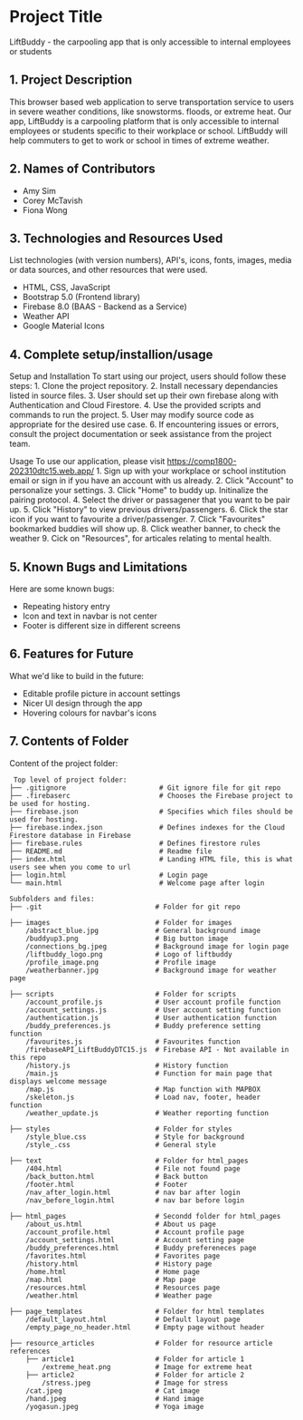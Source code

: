 # Project Title

LiftBuddy - the carpooling app that is only accessible to internal employees or students

## 1. Project Description

This browser based web application to serve transportation service to users in severe weather conditions, like snowstorms. floods, or extreme heat. Our app, LiftBuddy is a carpooling platform that is only accessible to internal employees or students specific to their workplace or school. LiftBuddy will help commuters to get to work or school in times of extreme weather.

## 2. Names of Contributors

* Amy Sim
* Corey McTavish
* Fiona Wong

## 3. Technologies and Resources Used

List technologies (with version numbers), API's, icons, fonts, images, media or data sources, and other resources that were used.

- HTML, CSS, JavaScript
- Bootstrap 5.0 (Frontend library)
- Firebase 8.0 (BAAS - Backend as a Service)
- Weather API 
- Google Material Icons 

## 4. Complete setup/installion/usage

Setup and Installation
To start using our project, users should follow these steps: 
    1. Clone the project repository.
    2. Install necessary dependancies listed in source files. 
    3. User should set up their own firebase along with Authentication and Cloud Firestore.
    4. Use the provided scripts and commands to run the project.
    5. User may modify source code as appropriate for the desired use case. 
    6. If encountering issues or errors, consult the project documentation or seek assistance from the project team.  

Usage
To use our application, please visit https://comp1800-202310dtc15.web.app/
    1. Sign up with your workplace or school institution email or sign in if you have an account with us already.
    2. Click "Account" to personalize your settings.
    3. Click "Home" to buddy up. Initinalize the pairing protocol.
    4. Select the driver or passagener that you want to be pair up.
    5. Click "History" to view previous drivers/passengers.
    6. Click the star icon if you want to favourite a driver/passenger.
    7. Click "Favourites" bookmarked buddies will show up.
    8. Click weather banner, to check the weather
    9. Cick on "Resources", for articales relating to mental health. 


## 5. Known Bugs and Limitations

Here are some known bugs:

- Repeating history entry
- Icon and text in navbar is not center 
- Footer is different size in different screens

## 6. Features for Future

What we'd like to build in the future:

- Editable profile picture in account settings 
- Nicer UI design through the app
- Hovering colours for navbar's icons

## 7. Contents of Folder

Content of the project folder:

```
 Top level of project folder:
├── .gitignore                       # Git ignore file for git repo
├── .firebaserc                      # Chooses the Firebase project to be used for hosting.
├── firebase.json                    # Specifies which files should be used for hosting.  
├── firebase.index.json              # Defines indexes for the Cloud Firestore database in Firebase
├── firebase.rules                   # Defines firestore rules           
├── README.md                        # Readme file
├── index.html                       # Landing HTML file, this is what users see when you come to url
├── login.html                       # Login page
└── main.html                        # Welcome page after login

Subfolders and files:
├── .git                            # Folder for git repo

├── images                          # Folder for images
    /abstract_blue.jpg              # General background image    
    /buddyup3.png                   # Big button image
    /connections_bg.jpeg            # Background image for login page
    /liftbuddy_logo.png             # Logo of liftbuddy
    /profile_image.png              # Profile image
    /weatherbanner.jpg              # Background image for weather page

├── scripts                         # Folder for scripts
    /account_profile.js             # User account profile function
    /account_settings.js            # User account setting function 
    /authentication.js              # User authentication function
    /buddy_preferences.js           # Buddy preference setting function
    /favourites.js                  # Favourites function 
    /firebaseAPI_LiftBuddyDTC15.js  # Firebase API - Not available in this repo
    /history.js                     # History function 
    /main.js                        # Function for main page that displays welcome message
    /map.js                         # Map function with MAPBOX
    /skeleton.js                    # Load nav, footer, header function
    /weather_update.js              # Weather reporting function

├── styles                          # Folder for styles
    /style_blue.css                 # Style for background
    /style_.css                     # General style

├── text                            # Folder for html_pages
    /404.html                       # File not found page 
    /back_button.html               # Back button
    /footer.html                    # Footer
    /nav_after_login.html           # nav bar after login
    /nav_before_login.html          # nav bar before login

├── html_pages                      # Secondd folder for html_pages
    /about_us.html                  # About us page                  
    /account_profile.html           # Account profile page
    /account_settings.html          # Account setting page
    /buddy_preferences.html         # Buddy prefereneces page
    /favorites.html                 # Favorites page
    /history.html                   # History page
    /home.html                      # Home page
    /map.html                       # Map page
    /resources.html                 # Resources page
    /weather.html                   # Weather page

├── page_templates                  # Folder for html templates
    /default_layout.html            # Default layout page
    /empty_page_no_header.html      # Empty page without header

├── resource_articles               # Folder for resource article references
    ├── article1                    # Folder for article 1
        /extreme_heat.png           # Image for extreme heat
    ├── article2                    # Folder for article 2
        /stress.jpeg                # Image for stress
    /cat.jpeg                       # Cat image
    /hand.jpeg                      # Hand image
    /yogasun.jpeg                   # Yoga image

```
